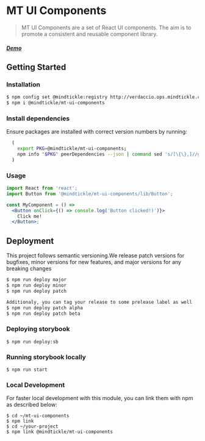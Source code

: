 # MT UI Components

> MT UI Components are a set of React UI components. The aim is to promote a consistent and reusable component library. 


##### [Demo](https://MindTickle.github.io/mt-ui-components/)

## Getting Started

### Installation
```bash
$ npm config set @mindtickle:registry http://verdaccio.ops.mindtickle.com
$ npm i @mindtickle/mt-ui-components
```

### Install dependencies
Ensure packages are installed with correct version numbers by running:
```sh
  (
    export PKG=@mindtickle/mt-ui-components;
    npm info "$PKG" peerDependencies --json | command sed 's/[\{\},]//g ; s/: /@/g; s/ *//g' | xargs npm install --save "$PKG"
  )
```
### Usage

```jsx
import React from 'react';
import Button from '@mindtickle/mt-ui-components/lib/Button';

const MyComponent = () =>
  <Button onClick={() => console.log('Button clicked!)')}>
    Click me!
  </Button>;
```

## Deployment

This project follows semantic versioning.We release patch versions for bugfixes, minor versions for new features, and major versions for any breaking changes

```bash
$ npm run deploy major
$ npm run deploy minor
$ npm run deploy patch

Additionaly, you can tag your release to some prelease label as well
$ npm run deploy patch alpha
$ npm run deploy patch beta

```
### Deploying storybook

```
$ npm run deploy:sb
```

### Running storybook locally
```
$ npm run start
```

### Local Development
For faster local development with this module, you can link them with npm as described below:

```
$ cd ~/mt-ui-components 
$ npm link
$ cd ~/your-project
$ npm link @mindtickle/mt-ui-components 
```
